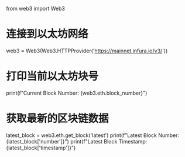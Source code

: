 from web3 import Web3

# 连接到以太坊网络
web3 = Web3(Web3.HTTPProvider('https://mainnet.infura.io/v3/<your-project-id>'))

# 打印当前以太坊块号
print(f"Current Block Number: {web3.eth.block_number}")

# 获取最新的区块链数据
latest_block = web3.eth.get_block('latest')
print(f"Latest Block Number: {latest_block['number']}")
print(f"Latest Block Timestamp: {latest_block['timestamp']}")
